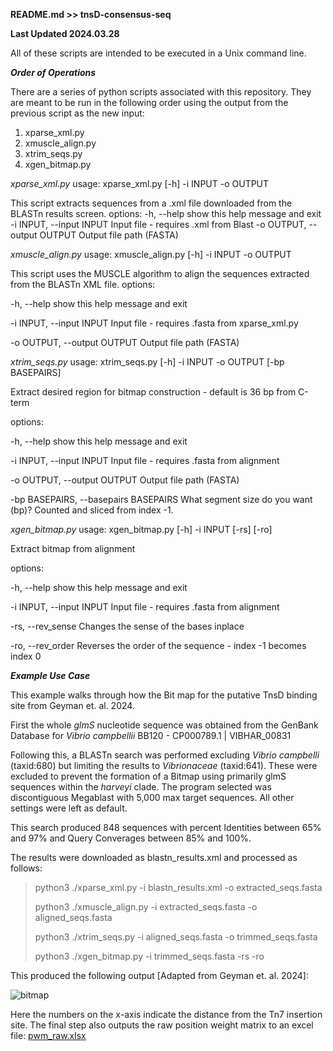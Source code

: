 **README.md >> tnsD-consensus-seq**

**Last Updated 2024.03.28**

All of these scripts are intended to be executed in a Unix command line. 

_**Order of Operations**_

There are a series of python scripts associated with this repository. They are meant to be run in the following order using the output from the previous script as the new input:
1. xparse_xml.py
2. xmuscle_align.py
3. xtrim_seqs.py
4. xgen_bitmap.py


_xparse_xml.py_
usage: xparse_xml.py [-h] -i INPUT -o OUTPUT

This script extracts sequences from a .xml file downloaded from the BLASTn results screen.
options:
  -h, --help            show this help message and exit
  -i INPUT, --input INPUT
                        Input file - requires .xml from Blast
  -o OUTPUT, --output OUTPUT
                        Output file path (FASTA)


_xmuscle_align.py_
usage: xmuscle_align.py [-h] -i INPUT -o OUTPUT

This script uses the MUSCLE algorithm to align the sequences extracted from the BLASTn XML file. 
options:

  -h, --help            show this help message and exit
  
  -i INPUT, --input INPUT
                        Input file - requires .fasta from xparse_xml.py
                        
  -o OUTPUT, --output OUTPUT
                        Output file path (FASTA)


_xtrim_seqs.py_
usage: xtrim_seqs.py [-h] -i INPUT -o OUTPUT [-bp BASEPAIRS]

Extract desired region for bitmap construction - default is 36 bp from C-term

options:

  -h, --help            show this help message and exit
  
  -i INPUT, --input INPUT
                        Input file - requires .fasta from alignment
                        
  -o OUTPUT, --output OUTPUT
                        Output file path (FASTA)
                        
  -bp BASEPAIRS, --basepairs BASEPAIRS
                        What segment size do you want (bp)? Counted and sliced from index -1.

_xgen_bitmap.py_
usage: xgen_bitmap.py [-h] -i INPUT [-rs] [-ro]

Extract bitmap from alignment

options:

  -h, --help            show this help message and exit
  
  -i INPUT, --input INPUT
                        Input file - requires .fasta from alignment
                        
  -rs, --rev_sense      Changes the sense of the bases inplace
  
  -ro, --rev_order      Reverses the order of the sequence - index -1 becomes index 0


**_Example Use Case_**

This example walks through how the Bit map for the putative TnsD binding site from Geyman et. al. 2024.

First the whole _glmS_ nucleotide sequence was obtained from the GenBank Database for _Vibrio campbellii_ BB120 - CP000789.1 | VIBHAR_00831

Following this, a BLASTn search was performed excluding _Vibrio campbelli_ (taxid:680) but limiting the results to _Vibrionaceae_ (taxid:641). These were excluded to prevent the formation of a Bitmap using primarily glmS sequences within the _harveyi_ clade.
The program selected was discontiguous Megablast with 5,000 max target sequences. All other settings were left as default.

This search produced 848 sequences with percent Identities between 65% and 97% and Query Converages between 85% and 100%. 

The results were downloaded as blastn_results.xml and processed as follows:

> python3 ./xparse_xml.py -i blastn_results.xml -o extracted_seqs.fasta
> 
> python3 ./xmuscle_align.py -i extracted_seqs.fasta -o aligned_seqs.fasta
> 
> python3 ./xtrim_seqs.py -i aligned_seqs.fasta -o trimmed_seqs.fasta
> 
> python3 ./xgen_bitmap.py -i trimmed_seqs.fasta -rs -ro

This produced the following output [Adapted from Geyman et. al. 2024]:

![bitmap](https://github.com/ljgeyman/tnsD-consensus-seq/assets/125898022/1d6f9678-d6f7-444f-a2ec-68745baede07)

Here the numbers on the x-axis indicate the distance from the Tn7 insertion site. The final step also outputs the raw position weight matrix to an excel file:
[pwm_raw.xlsx](https://github.com/ljgeyman/tnsD-consensus-seq/files/14804863/pwm_raw.xlsx)

